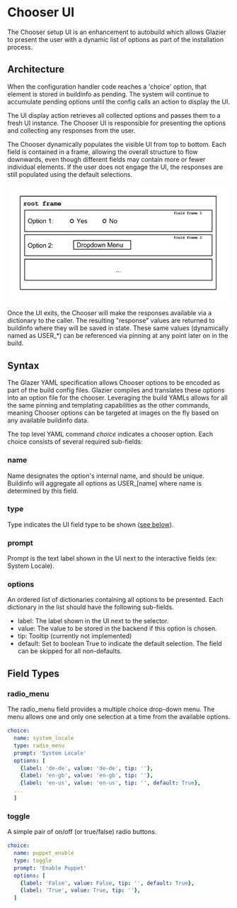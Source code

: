 # Chooser UI

<!--* freshness: { owner: '@tseknet' reviewed: '2021-04-26' } *-->

The Chooser setup UI is an enhancement to autobuild which allows Glazier to
present the user with a dynamic list of options as part of the installation
process.

## Architecture

When the configuration handler code reaches a 'choice' option, that element is
stored in buildinfo as pending. The system will continue to accumulate pending
options until the config calls an action to display the UI.

The UI display action retrieves all collected options and passes them to a fresh
UI instance. The Chooser UI is responsible for presenting the options and
collecting any responses from the user.

The Chooser dynamically populates the visible UI from top to bottom. Each field
is contained in a frame, allowing the overall structure to flow downwards, even
though different fields may contain more or fewer individual elements. If the
user does not engage the UI, the responses are still populated using the default
selections.

![Chooser Frames](chooser_frames.png)

Once the UI exits, the Chooser will make the responses available via a
dictionary to the caller. The resulting "response" values are returned to
buildinfo where they will be saved in state. These same values (dynamically
named as USER\_\*) can be referenced via pinning at any point later on in the
build.

## Syntax

The Glazer YAML specification allows Chooser options to be encoded as part of
the build config files. Glazier compiles and translates these options into an
option file for the chooser. Leveraging the build YAMLs allows for all the same
pinning and templating capabilities as the other commands, meaning Chooser
options can be targeted at images on the fly based on any available buildinfo
data.

The top level YAML command *choice* indicates a chooser option. Each choice
consists of several required sub-fields:

### name

Name designates the option's internal name, and should be unique. Buildinfo will
aggregate all options as USER_\[name\] where name is determined by this field.

### type

Type indicates the UI field type to be shown ([see below](#field-types)).

### prompt

Prompt is the text label shown in the UI next to the interactive fields (ex:
System Locale).

### options

An ordered list of dictionaries containing all options to be presented. Each
dictionary in the list should have the following sub-fields.

*   label: The label shown in the UI next to the selector.
*   value: The value to be stored in the backend if this option is chosen.
*   tip: Tooltip (currently not implemented)
*   default: Set to boolean True to indicate the default selection. The field
    can be skipped for all non-defaults.

## Field Types

### radio_menu

The radio_menu field provides a multiple choice drop-down menu. The menu allows
one and only one selection at a time from the available options.

```yaml
choice:
  name: system_locale
  type: radio_menu
  prompt: 'System Locale'
  options: [
    {label: 'de-de', value: 'de-de', tip: ''},
    {label: 'en-gb', value: 'en-gb', tip: ''},
    {label: 'en-us', value: 'en-us', tip: '', default: True},
  ...
  ]
```

### toggle

A simple pair of on/off (or true/false) radio buttons.

```yaml
choice:
  name: puppet_enable
  type: toggle
  prompt: 'Enable Puppet'
  options: [
    {label: 'False', value: False, tip: '', default: True},
    {label: 'True', value: True, tip: ''},
  ]
```

